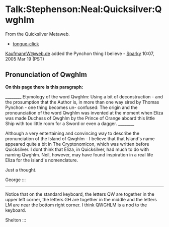 
# Talk:Stephenson:Neal:Quicksilver:Qwghlm

From the Quicksilver Metaweb.

* [tongue-click](/http-www-greenfairy-com)


 KaufmannW@web.de added the Pynchon thing I believe - [Sparky](/user-stsparky) 10:07, 2005 Mar 19 (PST)

## Pronunciation of Qwghlm



**On this page there is this paragraph:**

\_\_\_\_\_\_\_\_
Etymology of the word Qwghlm:
Using a bit of deconstruction - and the prosumption that the Author is, in more than one way sired by Thomas Pynchon - one thing becomes un- confused: The origin and the pronounciation of the word Qwghlm was invented at the moment when Eliza was made Duchess of Qwghlm by the Prince of Orange aboard this little Ship with too little room for a Sword or even a dagger.
\_\_\_\_\_\_\_\_

Although a very entertaining and convincing way to describe the pronunciation of the Island of Qwghlm - I believe that that Island's name appeared quite a bit
in The Cryptonomicon, which was written before Quicksilver. I dont think that Eliza, in Quicksilver, had much to do with naming Qwghlm. Neil, however, may have found inspiration in a real life Eliza for the island's nomenclature.

Just a thought.

George :::



---



Notice that on the standard keyboard, the letters QW are together in the upper left corner, the letters GH are together in the middle and the letters LM are near the bottom right corner. I think QWGHLM is a nod to the keyboard.

Shelton :::
